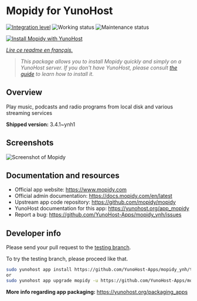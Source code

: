 <!--
N.B.: This README was automatically generated by https://github.com/YunoHost/apps/tree/master/tools/README-generator
It shall NOT be edited by hand.
-->

# Mopidy for YunoHost

[![Integration level](https://dash.yunohost.org/integration/mopidy.svg)](https://dash.yunohost.org/appci/app/mopidy) ![Working status](https://ci-apps.yunohost.org/ci/badges/mopidy.status.svg) ![Maintenance status](https://ci-apps.yunohost.org/ci/badges/mopidy.maintain.svg)

[![Install Mopidy with YunoHost](https://install-app.yunohost.org/install-with-yunohost.svg)](https://install-app.yunohost.org/?app=mopidy)

*[Lire ce readme en français.](./README_fr.md)*

> *This package allows you to install Mopidy quickly and simply on a YunoHost server.
If you don't have YunoHost, please consult [the guide](https://yunohost.org/#/install) to learn how to install it.*

## Overview

Play music, podcasts and radio programs from local disk and various streaming services

**Shipped version:** 3.4.1~ynh1

## Screenshots

![Screenshot of Mopidy](./doc/screenshots/mopidy_screenshot1.png)

## Documentation and resources

* Official app website: <https://www.mopidy.com>
* Official admin documentation: <https://docs.mopidy.com/en/latest>
* Upstream app code repository: <https://github.com/mopidy/mopidy>
* YunoHost documentation for this app: <https://yunohost.org/app_mopidy>
* Report a bug: <https://github.com/YunoHost-Apps/mopidy_ynh/issues>

## Developer info

Please send your pull request to the [testing branch](https://github.com/YunoHost-Apps/mopidy_ynh/tree/testing).

To try the testing branch, please proceed like that.

``` bash
sudo yunohost app install https://github.com/YunoHost-Apps/mopidy_ynh/tree/testing --debug
or
sudo yunohost app upgrade mopidy -u https://github.com/YunoHost-Apps/mopidy_ynh/tree/testing --debug
```

**More info regarding app packaging:** <https://yunohost.org/packaging_apps>
